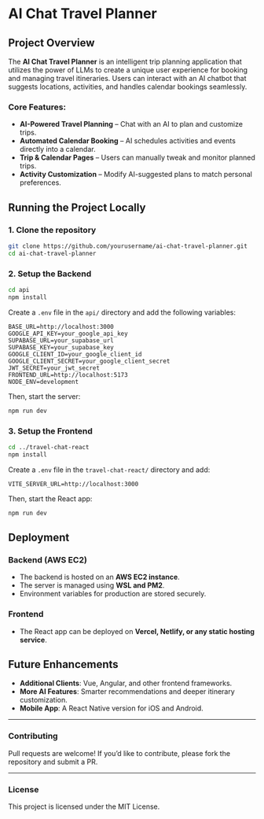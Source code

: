 # AI Chat Travel Planner

## Project Overview

The **AI Chat Travel Planner** is an intelligent trip planning application that utilizes the power of LLMs to create a unique user experience for booking and managing travel itineraries. Users can interact with an AI chatbot that suggests locations, activities, and handles calendar bookings seamlessly. 

### **Core Features:**
- **AI-Powered Travel Planning** – Chat with an AI to plan and customize trips.
- **Automated Calendar Booking** – AI schedules activities and events directly into a calendar.
- **Trip & Calendar Pages** – Users can manually tweak and monitor planned trips.
- **Activity Customization** – Modify AI-suggested plans to match personal preferences.

## Running the Project Locally

### **1. Clone the repository**
```sh
git clone https://github.com/yourusername/ai-chat-travel-planner.git
cd ai-chat-travel-planner
```

### **2. Setup the Backend**
```sh
cd api
npm install
```
Create a `.env` file in the `api/` directory and add the following variables:
```env
BASE_URL=http://localhost:3000
GOOGLE_API_KEY=your_google_api_key
SUPABASE_URL=your_supabase_url
SUPABASE_KEY=your_supabase_key
GOOGLE_CLIENT_ID=your_google_client_id
GOOGLE_CLIENT_SECRET=your_google_client_secret
JWT_SECRET=your_jwt_secret
FRONTEND_URL=http://localhost:5173
NODE_ENV=development
```
Then, start the server:
```sh
npm run dev
```

### **3. Setup the Frontend**
```sh
cd ../travel-chat-react
npm install
```
Create a `.env` file in the `travel-chat-react/` directory and add:
```env
VITE_SERVER_URL=http://localhost:3000
```
Then, start the React app:
```sh
npm run dev
```

## Deployment

### **Backend (AWS EC2)**
- The backend is hosted on an **AWS EC2 instance**.
- The server is managed using **WSL and PM2**.
- Environment variables for production are stored securely.

### **Frontend**
- The React app can be deployed on **Vercel, Netlify, or any static hosting service**.

## Future Enhancements
- **Additional Clients**: Vue, Angular, and other frontend frameworks.
- **More AI Features**: Smarter recommendations and deeper itinerary customization.
- **Mobile App**: A React Native version for iOS and Android.

---

### **Contributing**
Pull requests are welcome! If you’d like to contribute, please fork the repository and submit a PR.

---

### **License**
This project is licensed under the MIT License.
